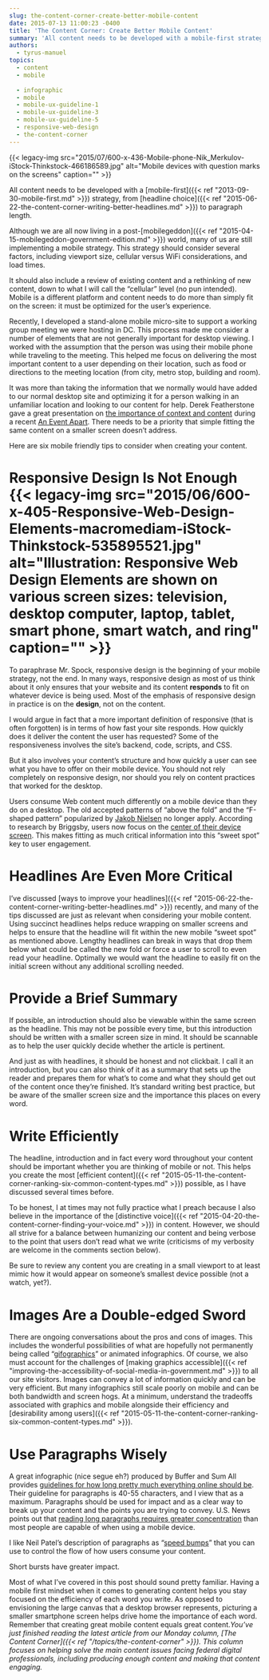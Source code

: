 ```yaml
---
slug: the-content-corner-create-better-mobile-content
date: 2015-07-13 11:00:23 -0400
title: 'The Content Corner: Create Better Mobile Content'
summary: 'All content needs to be developed with a mobile-first strategy, from headline choice to paragraph length. Although we are all now living in a post-mobilegeddon world, many of us are still implementing a mobile strategy. This strategy should consider several factors, including viewport size, cellular versus WiFi considerations, and load times. It should also include a'
authors:
  - tyrus-manuel
topics:
  - content
  - mobile
  
  - infographic
  - mobile
  - mobile-ux-guideline-1
  - mobile-ux-guideline-3
  - mobile-ux-guideline-5
  - responsive-web-design
  - the-content-corner
---
```


{{< legacy-img src="2015/07/600-x-436-Mobile-phone-Nik_Merkulov-iStock-Thinkstock-466186589.jpg" alt="Mobile devices with question marks on the screens" caption="" >}} 

All content needs to be developed with a [mobile-first]({{< ref "2013-09-30-mobile-first.md" >}}) strategy, from [headline choice]({{< ref "2015-06-22-the-content-corner-writing-better-headlines.md" >}}) to paragraph length.

Although we are all now living in a post-[mobilegeddon]({{< ref "2015-04-15-mobilegeddon-government-edition.md" >}}) world, many of us are still implementing a mobile strategy. This strategy should consider several factors, including viewport size, cellular versus WiFi considerations, and load times.

It should also include a review of existing content and a rethinking of new content, down to what I will call the “cellular” level (no pun intended). Mobile is a different platform and content needs to do more than simply fit on the screen: it must be optimized for the user’s experience.

Recently, I developed a stand-alone mobile micro-site to support a working group meeting we were hosting in DC. This process made me consider a number of elements that are not generally important for desktop viewing. I worked with the assumption that the person was using their mobile phone while traveling to the meeting. This helped me focus on delivering the most important content to a user depending on their location, such as food or directions to the meeting location (from city, metro stop, building and room).

It was more than taking the information that we normally would have added to our normal desktop site and optimizing it for a person walking in an unfamiliar location and looking to our content for help. Derek Featherstone gave a great presentation on [the importance of context and content](http://aneventapart.com/news/post/content-in-context-is-king-by-derek-featherstone-an-event-apart-video) during a recent [An Event Apart](http://aneventapart.com/). There needs to be a priority that simple fitting the same content on a smaller screen doesn&#8217;t address.

Here are six mobile friendly tips to consider when creating your content.

# Responsive Design Is Not Enough {{< legacy-img src="2015/06/600-x-405-Responsive-Web-Design-Elements-macromediam-iStock-Thinkstock-535895521.jpg" alt="Illustration: Responsive Web Design Elements are shown on various screen sizes: television, desktop computer, laptop, tablet, smart phone, smart watch, and ring" caption="" >}} 

To paraphrase Mr. Spock, responsive design is the beginning of your mobile strategy, not the end. In many ways, responsive design as most of us think about it only ensures that your website and its content **responds** to fit on whatever device is being used. Most of the emphasis of responsive design in practice is on the **design**, not on the content.

I would argue in fact that a more important definition of responsive (that is often forgotten) is in terms of how fast your site responds. How quickly does it deliver the content the user has requested? Some of the responsiveness involves the site’s backend, code, scripts, and CSS.

But it also involves your content’s structure and how quickly a user can see what you have to offer on their mobile device. You should not rely completely on responsive design, nor should you rely on content practices that worked for the desktop.

Users consume Web content much differently on a mobile device than they do on a desktop. The old accepted patterns of “above the fold” and the “F-shaped pattern” popularized by [Jakob Nielsen](http://www.nngroup.com/articles/f-shaped-pattern-reading-web-content/) no longer apply. According to research by Briggsby, users now focus on the [center of their device screen](https://www.briggsby.com/how-do-users-interact-with-serps-on-mobile-devices/). This makes fitting as much critical information into this “sweet spot” key to user engagement.

# Headlines Are Even More Critical

I’ve discussed [ways to improve your headlines]({{< ref "2015-06-22-the-content-corner-writing-better-headlines.md" >}}) recently, and many of the tips discussed are just as relevant when considering your mobile content. Using succinct headlines helps reduce wrapping on smaller screens and helps to ensure that the headline will fit within the new mobile “sweet spot” as mentioned above. Lengthy headlines can break in ways that drop them below what could be called the new fold or force a user to scroll to even read your headline. Optimally we would want the headline to easily fit on the initial screen without any additional scrolling needed.

# Provide a Brief Summary

If possible, an introduction should also be viewable within the same screen as the headline. This may not be possible every time, but this introduction should be written with a smaller screen size in mind. It should be scannable as to help the user quickly decide whether the article is pertinent.

And just as with headlines, it should be honest and not clickbait. I call it an introduction, but you can also think of it as a summary that sets up the reader and prepares them for what’s to come and what they should get out of the content once they’re finished. It&#8217;s standard writing best practice, but be aware of the smaller screen size and the importance this places on every word.

# Write Efficiently

The headline, introduction and in fact every word throughout your content should be important whether you are thinking of mobile or not. This helps you create the most [efficient content]({{< ref "2015-05-11-the-content-corner-ranking-six-common-content-types.md" >}}) possible, as I have discussed several times before.

To be honest, I at times may not fully practice what I preach because I also believe in the importance of the [distinctive voice]({{< ref "2015-04-20-the-content-corner-finding-your-voice.md" >}}) in content. However, we should all strive for a balance between humanizing our content and being verbose to the point that users don’t read what we write (criticisms of my verbosity are welcome in the comments section below).

Be sure to review any content you are creating in a small viewport to at least mimic how it would appear on someone’s smallest device possible (not a watch, yet?).

# Images Are a Double-edged Sword

There are ongoing conversations about the pros and cons of images. This includes the wonderful possibilities of what are hopefully not permanently being called “[gifographics](http://contentmarketinginstitute.com/2015/06/gifographics-better-infographics/)” or animated infographics. Of course, we also must account for the challenges of [making graphics accessible]({{< ref "improving-the-accessibility-of-social-media-in-government.md" >}}) to all our site visitors. Images can convey a lot of information quickly and can be very efficient. But many infographics still scale poorly on mobile and can be both bandwidth and screen hogs. At a minimum, understand the tradeoffs associated with graphics and mobile alongside their efficiency and [desirability among users]({{< ref "2015-05-11-the-content-corner-ranking-six-common-content-types.md" >}}).

# Use Paragraphs Wisely

A great infographic (nice segue eh?) produced by Buffer and Sum All provides [guidelines for how long pretty much everything online should be](http://blog.sumall.com/journal/internet-zoo-ideal-length-everything-online.html). Their guideline for paragraphs is 40-55 characters, and I view that as a maximum. Paragraphs should be used for impact and as a clear way to break up your content and the points you are trying to convey. U.S. News points out that [reading long paragraphs requires greater concentration](http://money.usnews.com/money/blogs/outside-voices-careers/2014/11/19/8-tips-for-writing-an-email-people-will-actually-read) than most people are capable of when using a mobile device.

I like Neil Patel’s description of paragraphs as “[speed bumps](http://contentmarketinginstitute.com/2015/04/content-engages-mobile-readers/)” that you can use to control the flow of how users consume your content.

Short bursts have greater impact.

Most of what I’ve covered in this post should sound pretty familiar. Having a mobile first mindset when it comes to generating content helps you stay focused on the efficiency of each word you write. As opposed to envisioning the large canvas that a desktop browser represents, picturing a smaller smartphone screen helps drive home the importance of each word. Remember that creating great mobile content equals great content._You’ve just finished reading the latest article from our Monday column, [The Content Corner]({{< ref "/topics/the-content-corner" >}}). This column focuses on helping solve the main content issues facing federal digital professionals, including producing enough content and making that content engaging._